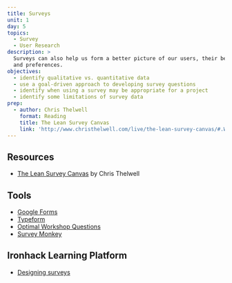 ```yaml
---
title: Surveys
unit: 1
day: 5
topics:
  - Survey
  - User Research
description: >
  Surveys can also help us form a better picture of our users, their behaviors,
  and preferences.
objectives:
  - identify qualitative vs. quantitative data
  - use a goal-driven approach to developing survey questions
  - identify when using a survey may be appropriate for a project
  - identify some limitations of survey data
prep:
  - author: Chris Thelwell
    format: Reading
    title: The Lean Survey Canvas
    link: 'http://www.christhelwell.com/live/the-lean-survey-canvas/#.W3TZ3i-B3OQ'
---
```


Resources
----------

- [The Lean Survey Canvas](http://www.christhelwell.com/live/the-lean-survey-canvas/#.W3TZ3i-B3OQ) by Chris Thelwell


Tools
-----

- [Google Forms](https://docs.google.com/forms/)
- [Typeform](https://www.typeform.com)
- [Optimal Workshop Questions](https://www.optimalworkshop.com/questions)
- [Survey Monkey](https://www.surveymonkey.com)


Ironhack Learning Platform
--------------------------

- [Designing surveys](http://learn.ironhack.com/#/learning_unit/7012)

